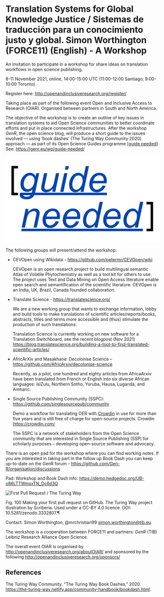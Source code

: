 # Translation Systems for Global Knowledge Justice / Sistemas de traducción para un conocimiento justo y global. Simon Worthington (FORCE11) (English) - A Workshop

An invitation to participate in a workshop for share ideas on translation
workflows in open science publishing.

8-11 November 2021, online, 14:00-15:00 UTC (11:00-12:00 Santiago; 9:00-10:00
Toronto)

Register here: <http://openandinclusiveresearch.org/register/>

Taking place as part of the following event Open and Inclusive Access to
Research (OIAR). Organised between partners in South and North America.

The objective of the workshop is to create an outline of key issues in
translation systems to aid Open Science communities to better coordinate efforts
and put in place connected infrastructures. After the workshop *GenR*, the open
science blog, will produce a short guide to the issues involved — using ‘book
dashes’ (The Turing Way Community 2020) approach — as part of its Open Science
Guides programme [[guide needed](https://genr.eu/wp/guide-needed/)] See:
<https://genr.eu/wp/guide-needed/>

![guide needed / GenR](guide_needed-1200x675b.png)

The following groups will present/attend the workshop:

-   CEVOpen using Wikidata - <https://github.com/petermr/CEVOpen/wiki>

    CEVOpen is an open research project to build multilingual semantic Atlas of
    Volatile Phytochemistry as well as a tool kit for others to use. The project
    uses Text and Data Mining on Open Access literature enable open search and
    semantification of the scientific literature. CEVOpen is an India, UK,
    Brazil, Canada founded collaboration.

-   Translate Science - <https://translatescience.org/>

    We are a new working group that wants to exchange information, lobby and
    build tools to make translations of scientific articles/reports/books,
    abstracts, titles and terms more accessible and (thus) stimulate the
    production of such translations.

    Translation Science is currently working on new software for a Translation
    Switchboard, see the recent blogpost (Nov 2021)
    <https://blog.translatescience.org/building-a-tool-to-find-translated-scientific-articles/>

-   AfricArXiv and Masakhane: Decolonise Science –
    <https://github.com/AfricArxiv/decolonise-science>

    Recently, as a pilot, one hundred and eighty articles from AfricaArxiv have
    been translated from French or English into six diverse African languages:
    isiZulu, Northern Sotho, Yoruba, Hausa, Luganda, and Amharic.

-   Single Source Publishing Community (SSPC):
    <https://github.com/singlesourcepub/community>

    Demo a workflow for translating OER with [Crowdin](http://crowdin.com/) in
    use for more than five years and is still free of charge for open-source
    projects. Crowdin <https://crowdin.com/>

    The SSPC is a network of stakeholders from the Open Science community that
    are interested in Single Source Publishing (SSP) for scholarly purposes –
    developing open-source software and advocacy.

There is an open pad for the workshop where you can find working notes. If you
are interested in taking part in the follow up Book Dash you can keep up-to-date
on the GenR forum - <https://github.com/Gen-R/organisation/discussions>

Pad: Workshop and Book Dash info: https://demo.hedgedoc.org/UB-o86LTTWmxxTN_Dc6d3Q

![First Pull Request / The Turing Way](https://the-turing-way.netlify.app/_images/first-pull-request.png)

Fig. 100 Making your first pull request on GitHub. The Turing Way project illustration by Scriberia. Used under a CC-BY 4.0 licence. DOI: 10.5281/zenodo.3332807.¶

Contact: Simon Worthington, \@mrchristian99 <simon.worthington@tib.eu>

The workshop is a cooperation between FORCE11 and partners: *GenR* (TIB) Leibniz
Research Alliance Open Science.

The overall event OIAR is organised by
http://openandinclusiveresearch.org/aboutOIAR/ and sponsored by the following
<http://openandinclusiveresearch.org/sponsors/>

## References

The Turing Way Community. “The Turing Way Book Dashes,” 2020.
<https://the-turing-way.netlify.app/community-handbook/bookdash.html>.
